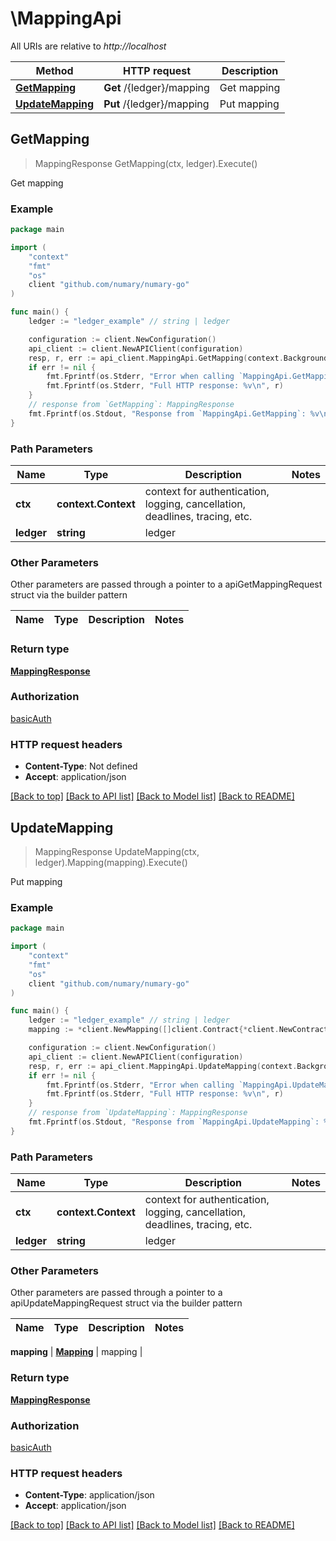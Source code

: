 # \MappingApi

All URIs are relative to *http://localhost*

Method | HTTP request | Description
------------- | ------------- | -------------
[**GetMapping**](MappingApi.md#GetMapping) | **Get** /{ledger}/mapping | Get mapping
[**UpdateMapping**](MappingApi.md#UpdateMapping) | **Put** /{ledger}/mapping | Put mapping



## GetMapping

> MappingResponse GetMapping(ctx, ledger).Execute()

Get mapping



### Example

```go
package main

import (
    "context"
    "fmt"
    "os"
    client "github.com/numary/numary-go"
)

func main() {
    ledger := "ledger_example" // string | ledger

    configuration := client.NewConfiguration()
    api_client := client.NewAPIClient(configuration)
    resp, r, err := api_client.MappingApi.GetMapping(context.Background(), ledger).Execute()
    if err != nil {
        fmt.Fprintf(os.Stderr, "Error when calling `MappingApi.GetMapping``: %v\n", err)
        fmt.Fprintf(os.Stderr, "Full HTTP response: %v\n", r)
    }
    // response from `GetMapping`: MappingResponse
    fmt.Fprintf(os.Stdout, "Response from `MappingApi.GetMapping`: %v\n", resp)
}
```

### Path Parameters


Name | Type | Description  | Notes
------------- | ------------- | ------------- | -------------
**ctx** | **context.Context** | context for authentication, logging, cancellation, deadlines, tracing, etc.
**ledger** | **string** | ledger | 

### Other Parameters

Other parameters are passed through a pointer to a apiGetMappingRequest struct via the builder pattern


Name | Type | Description  | Notes
------------- | ------------- | ------------- | -------------


### Return type

[**MappingResponse**](MappingResponse.md)

### Authorization

[basicAuth](../README.md#basicAuth)

### HTTP request headers

- **Content-Type**: Not defined
- **Accept**: application/json

[[Back to top]](#) [[Back to API list]](../README.md#documentation-for-api-endpoints)
[[Back to Model list]](../README.md#documentation-for-models)
[[Back to README]](../README.md)


## UpdateMapping

> MappingResponse UpdateMapping(ctx, ledger).Mapping(mapping).Execute()

Put mapping



### Example

```go
package main

import (
    "context"
    "fmt"
    "os"
    client "github.com/numary/numary-go"
)

func main() {
    ledger := "ledger_example" // string | ledger
    mapping := *client.NewMapping([]client.Contract{*client.NewContract(map[string]interface{}(123))}) // Mapping | mapping

    configuration := client.NewConfiguration()
    api_client := client.NewAPIClient(configuration)
    resp, r, err := api_client.MappingApi.UpdateMapping(context.Background(), ledger).Mapping(mapping).Execute()
    if err != nil {
        fmt.Fprintf(os.Stderr, "Error when calling `MappingApi.UpdateMapping``: %v\n", err)
        fmt.Fprintf(os.Stderr, "Full HTTP response: %v\n", r)
    }
    // response from `UpdateMapping`: MappingResponse
    fmt.Fprintf(os.Stdout, "Response from `MappingApi.UpdateMapping`: %v\n", resp)
}
```

### Path Parameters


Name | Type | Description  | Notes
------------- | ------------- | ------------- | -------------
**ctx** | **context.Context** | context for authentication, logging, cancellation, deadlines, tracing, etc.
**ledger** | **string** | ledger | 

### Other Parameters

Other parameters are passed through a pointer to a apiUpdateMappingRequest struct via the builder pattern


Name | Type | Description  | Notes
------------- | ------------- | ------------- | -------------

 **mapping** | [**Mapping**](Mapping.md) | mapping | 

### Return type

[**MappingResponse**](MappingResponse.md)

### Authorization

[basicAuth](../README.md#basicAuth)

### HTTP request headers

- **Content-Type**: application/json
- **Accept**: application/json

[[Back to top]](#) [[Back to API list]](../README.md#documentation-for-api-endpoints)
[[Back to Model list]](../README.md#documentation-for-models)
[[Back to README]](../README.md)


